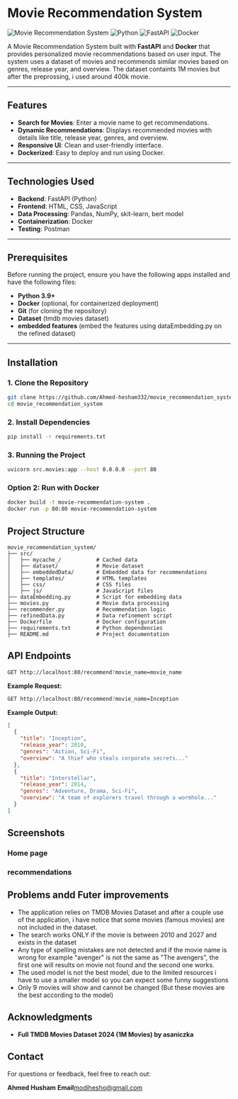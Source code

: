 ﻿# Movie Recommendation System

![Movie Recommendation System](https://img.shields.io/badge/status-active-brightgreen) 
![Python](https://img.shields.io/badge/Python-3.9%2B-blue) 
![FastAPI](https://img.shields.io/badge/FastAPI-0.85%2B-green) 
![Docker](https://img.shields.io/badge/Docker-20.10%2B-orange)

A Movie Recommendation System built with **FastAPI** and **Docker** that provides personalized movie recommendations based on user input. The system uses a dataset of movies and recommends similar movies based on genres, release year, and overview.
The dataset containts 1M movies but after the preprossing, i used around 400k movie.

---

## Features

- **Search for Movies**: Enter a movie name to get recommendations.
- **Dynamic Recommendations**: Displays recommended movies with details like title, release year, genres, and overview.
- **Responsive UI**: Clean and user-friendly interface.
- **Dockerized**: Easy to deploy and run using Docker.

---

## Technologies Used

- **Backend**: FastAPI (Python)
- **Frontend**: HTML, CSS, JavaScript
- **Data Processing**: Pandas, NumPy, skit-learn, bert model
- **Containerization**: Docker
- **Testing**: Postman

---

## Prerequisites

Before running the project, ensure you have the following apps installed and have the following files:

- **Python 3.9+**
- **Docker** (optional, for containerized deployment)
- **Git** (for cloning the repository)
- **Dataset** (tmdb movies dataset)
- **embedded features** (embed the features using dataEmbedding.py on the refined dataset)
---

## Installation

### 1. Clone the Repository

```bash
git clone https://github.com/Ahmed-hesham332/movie_recommendation_system.git
cd movie_recommendation_system
```
### 2. Install Dependencies

```bash
pip install -r requirements.txt
```
### 3. Running the Project

```bash
uvicorn src.movies:app --host 0.0.0.0 --port 80
```
### Option 2: Run with Docker

```bash
docker build -t movie-recommendation-system .
docker run -p 80:80 movie-recommendation-system
```

## Project Structure

```plaintext
movie_recommendation_system/
├── src/
│   ├── mycache_/           # Cached data
│   ├── dataset/            # Movie dataset
│   ├── embeddedData/       # Embedded data for recommendations
│   ├── templates/          # HTML templates
│   ├── css/                # CSS files
│   ├── js/                 # JavaScript files
├── dataEmbedding.py        # Script for embedding data
├── movies.py               # Movie data processing
├── recommender.py          # Recommendation logic
├── refinedData.py          # Data refinement script
├── Dockerfile              # Docker configuration
├── requirements.txt        # Python dependencies
├── README.md               # Project documentation
```

## API Endpoints

```bash
GET http://localhost:80/recommend?movie_name=movie_name
```

**Example Request:**

```bash
GET http://localhost:80/recommend?movie_name=Inception
```
**Example Output:**

```json
[
  {
    "title": "Inception",
    "release_year": 2010,
    "genres": "Action, Sci-Fi",
    "overview": "A thief who steals corporate secrets..."
  },
  {
    "title": "Interstellar",
    "release_year": 2014,
    "genres": "Adventure, Drama, Sci-Fi",
    "overview": "A team of explorers travel through a wormhole..."
  }
]
```

## Screenshots

### Home page

### recommendations

## Problems andd Futer improvements

- The application relies on  TMDB Movies Dataset and after a couple use of the application, i have notice that some movies (famous movies) are not included in the dataset.
- The search works ONLY if the movie is between 2010 and 2027 and exists in the dataset
- Any type of spelling mistakes are not detected and if the movie name is wrong for example "avenger" is not the same as "The avengers", the first one will results on movie not found and the second one works.
- The used model is not the best model, due to the limited resources i have to use a smaller model so you can expect some funny suggestions
- Only 9 movies will show and cannot be changed (But these movies are the best according to the model)

## Acknowledgments

- **Full TMDB Movies Dataset 2024 (1M Movies) by asaniczka**

## Contact

For questions or feedback, feel free to reach out:

**Ahmed Husham**
**Email**modihesho@gmail.com
